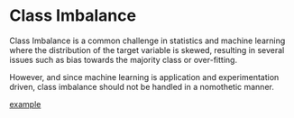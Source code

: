 # Class Imbalance

Class Imbalance is a common challenge in statistics and machine learning where the distribution of the target variable is skewed,  resulting in several issues such as bias towards the majority class or over-fitting.

However, and since machine learning is application and experimentation driven, class imbalance should not be handled in a nomothetic manner.

<a href="[http://example.com/](https://non-neutralzero.github.io/article-class-imbalance/)" target="_blank">[example](https://non-neutralzero.github.io/article-class-imbalance/)</a>
